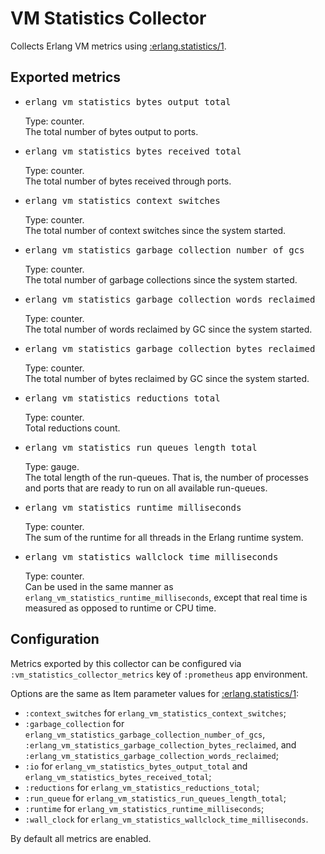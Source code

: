 <style>
/* chrome bug workaround */
.content-inner li pre{overflow: inherit;}
</style>
# VM Statistics Collector
Collects Erlang VM metrics using
[:erlang.statistics/1](http://erlang.org/doc/man/erlang.html#statistics-1).

## Exported metrics

<ul>
  <li>
    <pre>erlang_vm_statistics_bytes_output_total</pre>
	Type: counter.<br/>
    The total number of bytes output to ports.
  </li>
  <li>
    <pre>erlang_vm_statistics_bytes_received_total</pre>
	Type: counter.<br/>
    The total number of bytes received through ports.
  </li>
  <li>
    <pre>erlang_vm_statistics_context_switches</pre>
	Type: counter.<br/>
    The total number of context switches since the system started.
  </li>
  <li>
    <pre>erlang_vm_statistics_garbage_collection_number_of_gcs</pre>
	Type: counter.<br/>
    The total number of garbage collections since the system started.
  </li>
  <li>
    <pre>erlang_vm_statistics_garbage_collection_words_reclaimed</pre>
	Type: counter.<br/>
    The total number of words reclaimed by GC since the system started.
  </li>
  <li>
    <pre>erlang_vm_statistics_garbage_collection_bytes_reclaimed</pre>
	Type: counter.<br/>
    The total number of bytes reclaimed by GC since the system started.
  </li>
  <li>
    <pre>erlang_vm_statistics_reductions_total</pre>
	Type: counter.<br/>
    Total reductions count.
  </li>
  <li>
    <pre>erlang_vm_statistics_run_queues_length_total</pre>
	Type: gauge.<br/>
    The total length of the run-queues. That is, the number of
    processes and ports that are ready to run on all available run-queues.
  </li>
  <li>
    <pre>erlang_vm_statistics_runtime_milliseconds</pre>
	Type: counter.<br/>
    The sum of the runtime for all threads in the Erlang runtime system.
  </li>
  <li>
    <pre>erlang_vm_statistics_wallclock_time_milliseconds</pre>
	Type: counter.<br/>
    Can be used in the same manner as
    <code class="inline">erlang_vm_statistics_runtime_milliseconds</code>,
	except that real time is measured as opposed to runtime or CPU time.
  </li>
</ul>

## Configuration

Metrics exported by this collector can be configured via
`:vm_statistics_collector_metrics` key of `:prometheus` app environment.

Options are the same as Item parameter values for
[:erlang.statistics/1](http://erlang.org/doc/man/erlang.html#statistics-1):
 - `:context_switches` for `erlang_vm_statistics_context_switches`;
 - `:garbage_collection`
   for `erlang_vm_statistics_garbage_collection_number_of_gcs`,
   `:erlang_vm_statistics_garbage_collection_bytes_reclaimed`, and
   `:erlang_vm_statistics_garbage_collection_words_reclaimed`;
 - `:io` for `erlang_vm_statistics_bytes_output_total` and
    `erlang_vm_statistics_bytes_received_total`;
 - `:reductions` for `erlang_vm_statistics_reductions_total`;
 - `:run_queue` for `erlang_vm_statistics_run_queues_length_total`;
 - `:runtime` for `erlang_vm_statistics_runtime_milliseconds`;
 - `:wall_clock` for `erlang_vm_statistics_wallclock_time_milliseconds`.

By default all metrics are enabled.
